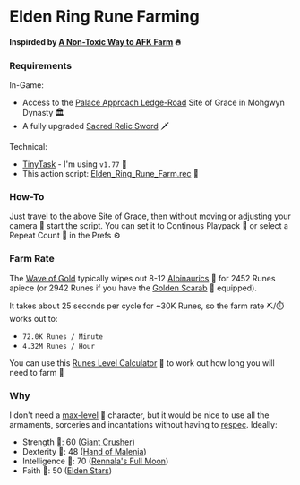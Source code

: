 # Elden Ring Rune Farming

#### Inspirded by [A Non-Toxic Way to AFK Farm](https://old.reddit.com/r/Eldenring/comments/u8ynx1/a_nontoxic_way_to_afk_farm/) 🔥

### Requirements

In-Game:
* Access to the [Palace Approach Ledge-Road](https://eldenring.wiki.fextralife.com/Interactive+Map?id=4614&code=mapB) Site of Grace in Mohgwyn Dynasty 🏛️
* A fully upgraded [Sacred Relic Sword](https://eldenring.wiki.fextralife.com/Sacred+Relic+Sword) 🗡️

Technical:
* [TinyTask](https://thetinytask.com) - I'm using `v1.77` 🤖
* This action script: [Elden_Ring_Rune_Farm.rec](https://github.com/carlcorder/Elden_Ring_Rune_Farm/raw/main/Elden_Ring_Rune_Farm.rec) 📜

### How-To

Just travel to the above Site of Grace, then without moving or adjusting your camera 🎥 start the script. You can set it to Continous Playpack 🔁 or select a Repeat Count 🔂 in the Prefs ⚙️

### Farm Rate

The [Wave of Gold](https://eldenring.wiki.fextralife.com/Wave+of+Gold) typically wipes out 8-12 [Albinaurics](https://eldenring.wiki.fextralife.com/Albinauric) 🐸 for 2452 Runes apiece (or 2942 Runes if you have the [Golden Scarab](https://eldenring.wiki.fextralife.com/Golden+Scarab) 🐛 equipped).

It takes about 25 seconds per cycle for ~30K Runes, so the farm rate ⛏️/⏱️ works out to:
* `72.0K Runes / Minute`
* `4.32M Runes / Hour`

You can use this [Runes Level Calculator](https://anwarali7.github.io/elden-ring-runes-calculator/) 🧮 to work out how long you will need to farm 🚜

### Why

I don't need a [max-level](https://eldenring.wiki.fextralife.com/Level) 💯 character, but it would be nice to use all the armaments, sorceries and incantations without having to [respec](https://eldenring.wiki.fextralife.com/Rebirth). Ideally:

* Strength 💪: 60 ([Giant Crusher](https://eldenring.wiki.fextralife.com/Giant-Crusher))
* Dexterity 🤏: 48 ([Hand of Malenia](https://eldenring.wiki.fextralife.com/Hand+of+Malenia)) 
* Intelligence 🧠: 70 ([Rennala's Full Moon](https://eldenring.wiki.fextralife.com/Rennala's+Full+Moon))
* Faith 🛐: 50 ([Elden Stars](https://eldenring.wiki.fextralife.com/Elden+Stars))

